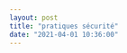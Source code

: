 ```yaml
---
layout: post
title: "pratiques sécurité"
date: "2021-04-01 10:36:00"
---
```

<script src="https://pastebin.com/embed_js/raawkMmi"></script>
